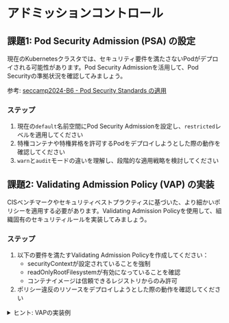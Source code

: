 # アドミッションコントロール

## 課題1: Pod Security Admission (PSA) の設定

現在のKubernetesクラスタでは、セキュリティ要件を満たさないPodがデプロイされる可能性があります。Pod Security Admissionを活用して、Pod Securityの準拠状況を確認してみましょう。

参考: [seccamp2024-B6 - Pod Security Standards の適用](https://github.com/kyohmizu/seccamp2024-B6/blob/master/ch04_hardening_k8s/training.md#pod-security-standards-%E3%81%AE%E9%81%A9%E7%94%A8)

### ステップ
1. 現在の`default`名前空間にPod Security Admissionを設定し、`restricted`レベルを適用してください
2. 特権コンテナや特権昇格を許可するPodをデプロイしようとした際の動作を確認してください
3. `warn`と`audit`モードの違いを理解し、段階的な適用戦略を検討してください

## 課題2: Validating Admission Policy (VAP) の実装

CISベンチマークやセキュリティベストプラクティスに基づいた、より細かいポリシーを適用する必要があります。Validating Admission Policyを使用して、組織固有のセキュリティルールを実装してみましょう。

### ステップ
1. 以下の要件を満たすValidating Admission Policyを作成してください：
   - securityContextが設定されていることを強制
   - readOnlyRootFilesystemが有効になっていることを確認
   - コンテナイメージは信頼できるレジストリからのみ許可
2. ポリシー違反のリソースをデプロイしようとした際の動作を確認してください

<details><summary>ヒント: VAPの実装例</summary>

`app` キーのラベルを持たない Pod の作成を拒否するVAP ポリシーを適用。

```bash
kubectl apply -f - <<EOF
apiVersion: admissionregistration.k8s.io/v1
kind: ValidatingAdmissionPolicy
metadata:
  name: deny-missing-app-label-pod
spec:
  variables:
  - name: podName
    expression: |
      object.metadata.name
  matchConditions:
  - name: exclude-app
    expression: |
      object.metadata.?labels[?'exclude-missing-app-label'].orValue('') == ""
  matchConstraints:
    resourceRules:
    - apiGroups: [""]
      apiVersions: ["v1"]
      resources: ["pods"]
      operations: ["CREATE"]
  validations:
  - expression: |
      object.metadata.?labels[?'app'].orValue('') != ""
    messageExpression: "'Pod ' + variables.podName + ' must have app labels'"
  auditAnnotations:
  - key: "pod-name"
    valueExpression: "'Pod ' + variables.podName + ' have app label'"
---
apiVersion: admissionregistration.k8s.io/v1
kind: ValidatingAdmissionPolicyBinding
metadata:
  name: deny-missing-app-label-pod
spec:
  policyName: deny-missing-app-label-pod
  validationActions: [Deny]
  matchResources:
    namespaceSelector:
      matchLabels:
        kubernetes.io/metadata.name: default
EOF
```

サンプルPodのデプロイ

```bash
kubectl apply -f - <<EOF
apiVersion: v1
kind: Pod
metadata:
  name: sample-pod1
  labels:
    app: nginx
spec:
  securityContext:
    seccompProfile:
      type: RuntimeDefault
  containers:
  - name: nginx
    image: cgr.dev/chainguard/nginx:latest
---
apiVersion: v1
kind: Pod
metadata:
  name: sample-pod2
  labels:
    exclude-missing-app-label: "true"
spec:
  securityContext:
    seccompProfile:
      type: RuntimeDefault
  containers:
  - name: nginx
    image: cgr.dev/chainguard/nginx:latest
    securityContext:
      allowPrivilegeEscalation: false
      runAsNonRoot: true
      capabilities:
        drop: ["ALL"]
        add: ["NET_BIND_SERVICE"]
---
apiVersion: v1
kind: Pod
metadata:
  name: sample-pod3
spec:
  securityContext:
    seccompProfile:
      type: RuntimeDefault
  containers:
  - name: nginx
    image: cgr.dev/chainguard/nginx:latest
    securityContext:
      allowPrivilegeEscalation: false
      runAsNonRoot: true
      capabilities:
        drop: ["ALL"]
        add: ["NET_BIND_SERVICE"]
EOF
```

デプロイ結果を確認してください。
- pod1 はデプロイ成功（ルール準拠）
- pod2 はデプロイ成功（例外設定）
- pod3 はデプロイ失敗

```bash
pod/sample-pod1 created
pod/sample-pod2 created
The pods "sample-pod3" is invalid: : ValidatingAdmissionPolicy 'deny-missing-app-label-pod' with binding 'deny-missing-app-label-pod' denied request: Pod sample-pod3 must have app labels
```

クリーンアップ

```bash
kubectl delete pod sample-pod1 sample-pod2
kubectl delete validatingadmissionpolicies deny-missing-app-label-pod
kubectl delete validatingadmissionpolicybindings deny-missing-app-label-pod
```

</details>
